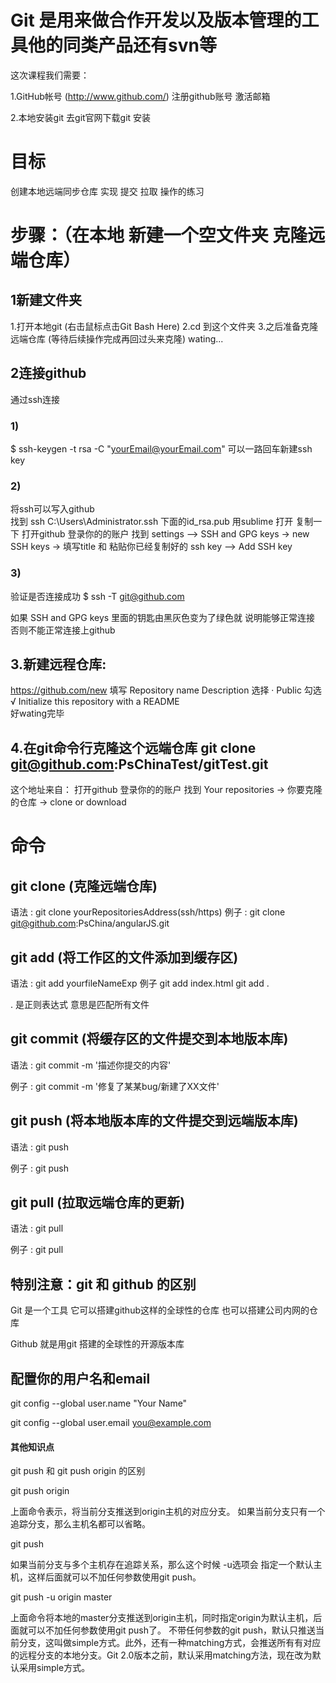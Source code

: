 # Git 是用来做合作开发以及版本管理的工具他的同类产品还有svn等


这次课程我们需要：

1.GitHub帐号  (http://www.github.com/)
  注册github账号
  激活邮箱

2.本地安装git
   去git官网下载git 
   安装


# 目标

创建本地远端同步仓库 实现 提交 拉取 操作的练习


# 步骤：（在本地 新建一个空文件夹 克隆远端仓库）


## 1新建文件夹 

1.打开本地git (右击鼠标点击Git Bash Here)
2.cd 到这个文件夹
3.之后准备克隆远端仓库 (等待后续操作完成再回过头来克隆) wating...


## 2连接github

通过ssh连接 


### 1)

$ ssh-keygen -t rsa -C "yourEmail@yourEmail.com" 可以一路回车新建ssh key


### 2)

将ssh可以写入github  
找到 ssh 
C:\Users\Administrator\.ssh  下面的id_rsa.pub  用sublime 打开 复制一下
打开github 登录你的的账户 找到 settings –> SSH and GPG keys -> new SSH keys -> 填写title 和 粘贴你已经复制好的 ssh key –> Add SSH key


### 3)

验证是否连接成功
$ ssh -T git@github.com

如果 SSH and GPG keys 里面的钥匙由黑灰色变为了绿色就 说明能够正常连接 否则不能正常连接上github


## 3.新建远程仓库: 

https://github.com/new
填写 
Repository name
Description
选择
· Public
勾选
√ Initialize this repository with a README  
好wating完毕


## 4.在git命令行克隆这个远端仓库 git clone  git@github.com:PsChinaTest/gitTest.git

这个地址来自： 
打开github 登录你的的账户 找到 Your repositories -> 你要克隆的仓库 -> clone or download


# 命令


## git clone (克隆远端仓库)

语法 :
git clone yourRepositoriesAddress(ssh/https) 
例子 :
git clone git@github.com:PsChina/angularJS.git


## git add (将工作区的文件添加到缓存区)

语法 :
git add yourfileNameExp
例子
git add index.html
git add .            

. 是正则表达式 意思是匹配所有文件


## git commit (将缓存区的文件提交到本地版本库)

语法 :
git commit -m '描述你提交的内容'

例子 :
git commit -m '修复了某某bug/新建了XX文件'


## git push (将本地版本库的文件提交到远端版本库)

语法 :
git push

例子 :
git push


## git pull (拉取远端仓库的更新)

语法 :
git pull

例子 :
git pull


## 特别注意：git 和 github 的区别

Git 是一个工具  它可以搭建github这样的全球性的仓库 也可以搭建公司内网的仓库

Github 就是用git 搭建的全球性的开源版本库


## 配置你的用户名和email

git config --global user.name "Your Name"

git config --global user.email you@example.com


#### 其他知识点

git push 和 git push origin 的区别


 git push origin

 上面命令表示，将当前分支推送到origin主机的对应分支。
 如果当前分支只有一个追踪分支，那么主机名都可以省略。


 git push

 如果当前分支与多个主机存在追踪关系，那么这个时候 -u选项会 指定一个默认主机，这样后面就可以不加任何参数使用git push。


 git push -u origin master

 上面命令将本地的master分支推送到origin主机，同时指定origin为默认主机，后面就可以不加任何参数使用git push了。
 不带任何参数的git push，默认只推送当前分支，这叫做simple方式。此外，还有一种matching方式，会推送所有有对应的远程分支的本地分支。Git 2.0版本之前，默认采用matching方法，现在改为默认采用simple方式。